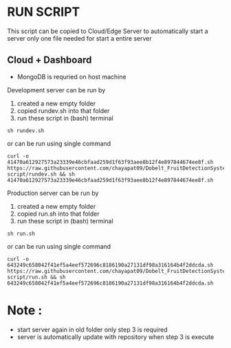 # RUN SCRIPT
This script can be copied to Cloud/Edge Server to automatically start a server
only one file needed for start a entire server

## Cloud + Dashboard
- MongoDB is requried on host machine

Development server can be run by
1. created a new empty folder
2. copied rundev.sh into that folder
3. run these script in (bash) terminal
```
sh rundev.sh
```

or can be run using single command
```
curl -o 41470a612927573a23339e46cbfaad259d1f63f93aee8b12f4e897844674ee8f.sh https://raw.githubusercontent.com/chayapat09/Dobelt_FruitDetectionSystem/master/run-script/rundev.sh && sh 41470a612927573a23339e46cbfaad259d1f63f93aee8b12f4e897844674ee8f.sh
```

Production server can be run by
1. created a new empty folder
2. copied run.sh into that folder
3. run these script in (bash) terminal
```
sh run.sh
```

or can be run using single command
```
curl -o 643249c658042f41ef5a4eef572696c8186190a27131df98a316164b4f2ddcda.sh https://raw.githubusercontent.com/chayapat09/Dobelt_FruitDetectionSystem/master/run-script/run.sh && sh 643249c658042f41ef5a4eef572696c8186190a27131df98a316164b4f2ddcda.sh
```
# Note : 
- start server again in old folder only step 3 is required
- server is automatically update with repository when step 3 is execute